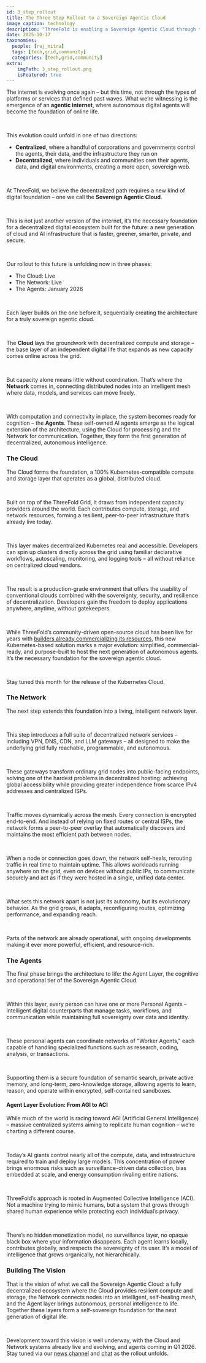 ```yaml
---
id: 3_step_rollout
title: The Three Step Rollout to a Sovereign Agentic Cloud
image_caption: technology
description: "ThreeFold is enabling a Sovereign Agentic Cloud through three architectural layers: Cloud, Network, and Agents – a new generation of cloud and AI infrastructure."
date: 2025-10-17
taxonomies:
  people: [raj_mitra]
  tags: [tech,grid,community]
  categories: [tech,grid,community]
extra:
    imgPath: 3_step_rollout.png
    isFeatured: true
---
```


The internet is evolving once again – but this time, not through the types of platforms or services that defined past waves. What we’re witnessing is the emergence of an **agentic internet**, where autonomous digital agents will become the foundation of online life.

</br>

This evolution could unfold in one of two directions:

- **Centralized**, where a handful of corporations and governments control the agents, their data, and the infrastructure they run on
- **Decentralized**, where individuals and communities own their agents, data, and digital environments, creating a more open, sovereign web.

</br>

At ThreeFold, we believe the decentralized path requires a new kind of digital foundation – one we call the **Sovereign Agentic Cloud**.

</br>

This is not just another version of the internet, it’s the necessary foundation for a decentralized digital ecosystem built for the future: a new generation of cloud and AI infrastructure that is faster, greener, smarter, private, and secure.

</br>

Our rollout to this future is unfolding now in three phases:

- The Cloud: Live
- The Network: Live
- The Agents: January 2026

</br>

Each layer builds on the one before it, sequentially creating the architecture for a truly sovereign agentic cloud.

</br>

The **Cloud** lays the groundwork with decentralized compute and storage – the base layer of an independent digital life that expands as new capacity comes online across the grid.

</br>

But capacity alone means little without coordination. That’s where the **Network** comes in, connecting distributed nodes into an intelligent mesh where data, models, and services can move freely.

</br>

With computation and connectivity in place, the system becomes ready for cognition – the **Agents**. These self-owned AI agents emerge as the logical extension of the architecture, using the Cloud for processing and the Network for communication. Together, they form the first generation of decentralized, autonomous intelligence.

### **The Cloud**
The Cloud forms the foundation, a 100% Kubernetes-compatible compute and storage layer that operates as a global, distributed cloud.

</br>

Built on top of the ThreeFold Grid, it draws from independent capacity providers around the world. Each contributes compute, storage, and network resources, forming a resilient, peer-to-peer infrastructure that’s already live today.

</br>

This layer makes decentralized Kubernetes real and accessible. Developers can spin up clusters directly across the grid using familiar declarative workflows, autoscaling, monitoring, and logging tools – all without reliance on centralized cloud vendors.

</br>

The result is a production-grade environment that offers the usability of conventional clouds combined with the sovereignty, security, and resilience of decentralization. Developers gain the freedom to deploy applications anywhere, anytime, without gatekeepers.

</br>

While ThreeFold’s community-driven open-source cloud has been live for years with [builders already commercializing its resources](/blog/tf-decentralized-cloud-new/), this new Kubernetes-based solution marks a major evolution: simplified, commercial-ready, and purpose-built to host the next generation of autonomous agents. It’s the necessary foundation for the sovereign agentic cloud.

<br/>

Stay tuned this month for the release of the Kubernetes Cloud.

### **The Network**
The next step extends this foundation into a living, intelligent network layer.

</br>

This step introduces a full suite of decentralized network services – including VPN, DNS, CDN, and LLM gateways – all designed to make the underlying grid fully reachable, programmable, and autonomous.

</br>

These gateways transform ordinary grid nodes into public-facing endpoints, solving one of the hardest problems in decentralized hosting: achieving global accessibility while providing greater independence from scarce IPv4 addresses and centralized ISPs.

</br>

Traffic moves dynamically across the mesh. Every connection is encrypted end-to-end. And instead of relying on fixed routes or central ISPs, the network forms a peer-to-peer overlay that automatically discovers and maintains the most efficient path between nodes. 

</br>

When a node or connection goes down, the network self-heals, rerouting traffic in real time to maintain uptime. This allows workloads running anywhere on the grid, even on devices without public IPs, to communicate securely and act as if they were hosted in a single, unified data center. 

</br>

What sets this network apart is not just its autonomy, but its evolutionary behavior. As the grid grows, it adapts, reconfiguring routes, optimizing performance, and expanding reach.

</br>

Parts of the network are already operational, with ongoing developments making it ever more powerful, efficient, and resource-rich.

### **The Agents**
The final phase brings the architecture to life: the Agent Layer, the cognitive and operational tier of the Sovereign Agentic Cloud.

</br>

Within this layer, every person can have one or more Personal Agents – intelligent digital counterparts that manage tasks, workflows, and communication while maintaining full sovereignty over data and identity.

</br>

These personal agents can coordinate networks of "Worker Agents," each capable of handling specialized functions such as research, coding, analysis, or transactions.

</br>

Supporting them is a secure foundation of semantic search, private active memory, and long-term, zero-knowledge storage, allowing agents to learn, reason, and operate within encrypted, self-contained sandboxes. 

#### Agent Layer Evolution: From AGI to ACI
While much of the world is racing toward AGI (Artificial General Intelligence) – massive centralized systems aiming to replicate human cognition – we’re charting a different course.

</br>

Today’s AI giants control nearly all of the compute, data, and infrastructure required to train and deploy large models. This concentration of power brings enormous risks such as surveillance-driven data collection, bias embedded at scale, and energy consumption rivaling entire nations.

</br>

ThreeFold’s approach is rooted in Augmented Collective Intelligence (ACI). Not a machine trying to mimic humans, but a system that grows through shared human experience while protecting each individual’s privacy.

</br>

There’s no hidden monetization model, no surveillance layer, no opaque black box where your information disappears. Each agent learns locally, contributes globally, and respects the sovereignty of its user. It’s a model of intelligence that grows organically, not hierarchically.

### **Building The Vision**
That is the vision of what we call the Sovereign Agentic Cloud: a fully decentralized ecosystem where the Cloud provides resilient compute and storage, the Network connects nodes into an intelligent, self-healing mesh, and the Agent layer brings autonomous, personal intelligence to life. Together these layers form a self-sovereign foundation for the next generation of digital life.

</br>

Development toward this vision is well underway, with the Cloud and Network systems already live and evolving, and agents coming in Q1 2026. Stay tuned via our [news channel](https://t.me/threefoldnews) and [chat](https://t.me/threefold) as the rollout unfolds.